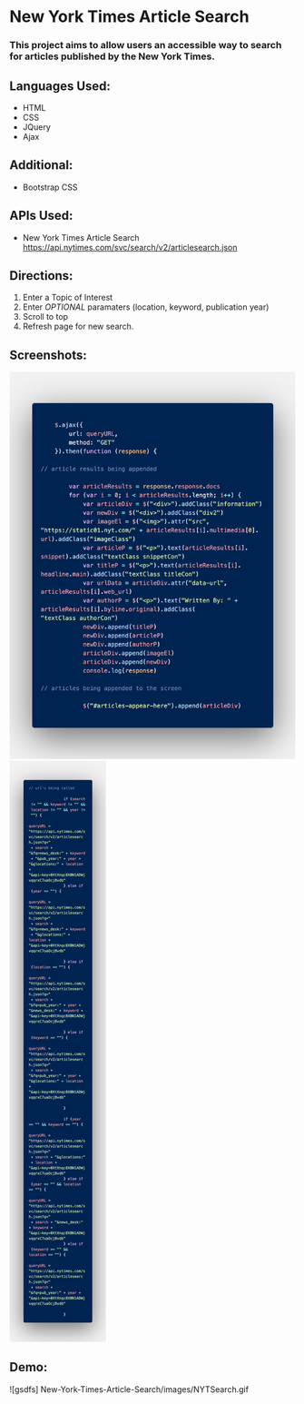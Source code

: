 # New York Times Article Search

### This project aims to allow users an accessible way to search for articles published by the New York Times. 

## Languages Used:
* HTML
* CSS
* JQuery
* Ajax

## Additional:
* Bootstrap CSS

## APIs Used:
* New York Times Article Search https://api.nytimes.com/svc/search/v2/articlesearch.json

## Directions:
1. Enter a Topic of Interest
2. Enter *OPTIONAL* paramaters (location, keyword, publication year)
3. Scroll to top 
4. Refresh page for new search. 

## Screenshots:

![AJAX call to API](images/code.png)
![If/Else statements for input fields](images/code3.png)

## Demo: 

![gsdfs] New-York-Times-Article-Search/images/NYTSearch.gif










